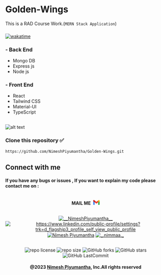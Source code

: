# Golden-Wings

This is a RAD Course Work.(`MERN Stack Application`)


###

[![wakatime](https://wakatime.com/badge/user/bde2acba-42bd-46e8-a905-d74c6f260407/project/e9660a1f-cec4-4811-a9fa-01dfbd9ac607.svg)](https://wakatime.com/badge/user/bde2acba-42bd-46e8-a905-d74c6f260407/project/e9660a1f-cec4-4811-a9fa-01dfbd9ac607)

### - Back End

- Mongo DB
- Express js
- Node js
### - Front End

- React
- Tailwind CSS
- Material-UI
- TypeScript
##

![alt text]()

###

### Clone this repository ✅

```md
https://github.com/NimeshPiyumantha/Golden-Wings.git
```

## Connect with me

#### If you have any bugs or issues , If you want to explain my code please contact me on :

<div align="center">
 <br><b>MAIL ME</b>&nbsp;
  <a href="mailto:nimeshpiyumantha11@gmail.com">
      <img width="20px" src="https://github.com/NimeshPiyumantha/red-alpha/blob/main/gmail.svg" />
  </a></p>

 </div>


##

<p align="center">
<a href="https://twitter.com/NPiyumantha60"><img align="center" src="https://raw.githubusercontent.com/rahuldkjain/github-profile-readme-generator/master/src/images/icons/Social/twitter.svg" alt="__NimeshPiyumantha__" height="30" width="40" /></a>
<a href="https://www.linkedin.com/in/nimesh-piyumantha-33736a222" target="blank"><img align="center" src="https://raw.githubusercontent.com/rahuldkjain/github-profile-readme-generator/master/src/images/icons/Social/linked-in-alt.svg" alt="https://www.linkedin.com/public-profile/settings?trk=d_flagship3_profile_self_view_public_profile" height="30" width="40" /></a>
<a href="https://www.facebook.com/profile.php?id=100025931563090" target="blank"><img align="center" src="https://raw.githubusercontent.com/rahuldkjain/github-profile-readme-generator/master/src/images/icons/Social/facebook.svg" alt="Nimesh Piyumantha" height="30" width="40" /></a>
<a href="https://www.instagram.com/_.nimmaa._/" target="blank"><img align="center" src="https://raw.githubusercontent.com/rahuldkjain/github-profile-readme-generator/master/src/images/icons/Social/instagram.svg" alt="_.nimmaa._" height="30" width="40" /></a>
</p>

##

<div align="center">

![repo license](https://img.shields.io/github/license/NimeshPiyumantha/Golden-Wings?&labelColor=black&color=3867d6&style=for-the-badge)
![repo size](https://img.shields.io/github/repo-size/NimeshPiyumantha/Golden-Wings?label=Repo%20Size&style=for-the-badge&labelColor=black&color=20bf6b)
![GitHub forks](https://img.shields.io/github/forks/NimeshPiyumantha/Golden-Wings?&labelColor=black&color=0fb9b1&style=for-the-badge)
![GitHub stars](https://img.shields.io/github/stars/NimeshPiyumantha/Golden-Wings?&labelColor=black&color=f7b731&style=for-the-badge)
![GitHub LastCommit](https://img.shields.io/github/last-commit/NimeshPiyumantha/Golden-Wings?logo=github&labelColor=black&color=d1d8e0&style=for-the-badge)

</div>

<div align="center">

#### @2023 [Nimesh Piyumantha](https://github.com/NimeshPiyumantha/), Inc.All rights reserved

</div>
